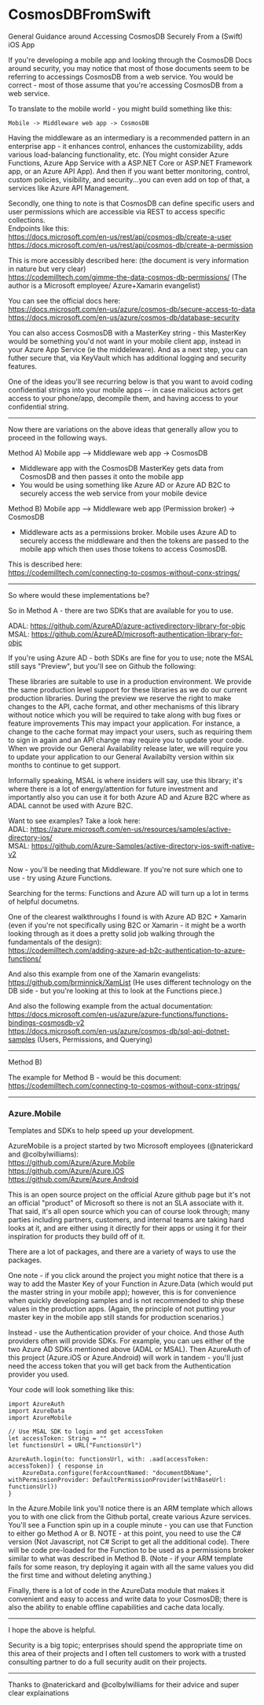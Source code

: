 # CosmosDBFromSwift
General Guidance around Accessing CosmosDB Securely From a (Swift) iOS App 

If you're developing a mobile app and looking through the CosmosDB Docs around security, you may notice that most of those documents seem to be referring to accessings CosmosDB from a web service.  You would be correct - most of those assume that you're accessing CosmosDB from a web service.

To translate to the mobile world - you might build something like this:
```
Mobile -> Middleware web app -> CosmosDB
```

Having the middleware as an intermediary is a recommended pattern in an enterprise app - it enhances control, enhances the customizability, adds various load-balancing functionality, etc. (You might consider Azure Functions, Azure App Service with a ASP.NET Core or ASP.NET Framework app, or an Azure API App).  And then if you want better monitoring, control, custom policies, visibility, and security...you can even add on top of that, a services like Azure API Management.

Secondly, one thing to note is that CosmosDB can define specific users and user permissions which are accessible via REST to access specific collections.  
Endpoints like this: <br />
https://docs.microsoft.com/en-us/rest/api/cosmos-db/create-a-user<br />
https://docs.microsoft.com/en-us/rest/api/cosmos-db/create-a-permission<br />

This is more accessibly described here: (the document is very information in nature but very clear)<br />
https://codemilltech.com/gimme-the-data-cosmos-db-permissions/  (The author is a Microsoft employee/ Azure+Xamarin evangelist)

You can see the official docs here:<br />
https://docs.microsoft.com/en-us/azure/cosmos-db/secure-access-to-data<br />
https://docs.microsoft.com/en-us/azure/cosmos-db/database-security<br />

You can also access CosmosDB with a MasterKey string - this MasterKey would be something you'd not want in your mobile client app, instead in your Azure App Service (ie the middeleware).  And as a next step, you can futher secure that, via KeyVault which has additional logging and security features.

One of the ideas you'll see recurring below is that you want to avoid coding confidential strings into your mobile apps -- in case malicious actors get access to your phone/app, decompile them, and having access to your confidential string.

---------

Now there are variations on the above ideas that generally allow you to proceed in the following ways.

Method A)
Mobile app --> Middleware web app -> CosmosDB

- Middleware app with the CosmosDB MasterKey gets data from CosmosDB and then passes it onto the mobile app
- You would be using something like Azure AD or Azure AD B2C to securely access the web service from your mobile device

Method B) 
Mobile app --> Middleware web app (Permission broker) -> CosmosDB

- Middleware acts as a permissions broker.  Mobile uses Azure AD to securely access the middleware and then the tokens are passed to the mobile app which then uses those tokens to access CosmosDB.

This is described here: <br />
https://codemilltech.com/connecting-to-cosmos-without-conx-strings/

---------

So where would these implementations be?

So in Method A - there are two SDKs that are available for you to use.

ADAL: https://github.com/AzureAD/azure-activedirectory-library-for-objc <br />
MSAL: https://github.com/AzureAD/microsoft-authentication-library-for-objc <br />

If you're using Azure AD - both SDKs are fine for you to use; note the MSAL still says "Preview", but you'll see on Github the following:

These libraries are suitable to use in a production environment. We provide the same production level support for these libraries as we do our current production libraries. During the preview we reserve the right to make changes to the API, cache format, and other mechanisms of this library without notice which you will be required to take along with bug fixes or feature improvements This may impact your application. For instance, a change to the cache format may impact your users, such as requiring them to sign in again and an API change may require you to update your code. When we provide our General Availability release later, we will require you to update your application to our General Availabilty version within six months to continue to get support.

Informally speaking, MSAL is where insiders will say, use this library; it's where there is a lot of energy/attention for future investment and importantly also you can use it for both Azure AD and Azure B2C where as ADAL cannot be used with Azure B2C.

Want to see examples? Take a look here: <br />
ADAL: https://azure.microsoft.com/en-us/resources/samples/active-directory-ios/ <br />
MSAL: https://github.com/Azure-Samples/active-directory-ios-swift-native-v2  <br />

Now - you'll be needing that Middleware.  If you're not sure which one to use - try using Azure Functions.

Searching for the terms: Functions and Azure AD will turn up a lot in terms of helpful documetns.

One of the clearest walkthroughs I found is with Azure AD B2C + Xamarin (even if you're not specifically using B2C or Xamarin - it might be a worth looking through as it does a pretty solid job walking through the fundamentals of the design): <br />
https://codemilltech.com/adding-azure-ad-b2c-authentication-to-azure-functions/

And also this example from one of the Xamarin evangelists: <br />
https://github.com/brminnick/XamList  (He uses different technology on the DB side - but you're looking at this to look at the Functions piece.)

And also the following example from the actual documentation: <br />
https://docs.microsoft.com/en-us/azure/azure-functions/functions-bindings-cosmosdb-v2 <br />
https://docs.microsoft.com/en-us/azure/cosmos-db/sql-api-dotnet-samples (Users, Permissions, and Querying) <br />

----------

Method B)

The example for Method B - would be this document: <br />
https://codemilltech.com/connecting-to-cosmos-without-conx-strings/

---------

### Azure.Mobile
Templates and SDKs to help speed up your development.

AzureMobile is a project started by two Microsoft employees (@naterickard and @colbylwilliams): <br />
https://github.com/Azure/Azure.Mobile <br />
https://github.com/Azure/Azure.iOS <br />
https://github.com/Azure/Azure.Android <br />

This is an open source project on the official Azure github page but it's not an official "product" of Microsoft so there is not an SLA associate with it.  That said, it's all open source which you can of course look through; many parties including partners, customers, and internal teams are taking hard looks at it, and are either using it directly for their apps or using it for their inspiration for products they build off of it.

There are a lot of packages, and there are a variety of ways to use the packages.

One note - if you click around the project you might notice that there is a way to add the Master Key of your Function in Azure.Data (which would put the master string in your mobile app); however, this is for convenience when quickly developing samples and is not recommended to ship these values in the production apps.  (Again, the principle of not putting your master key in the mobile app still stands for production scenarios.)

Instead - use the Authentication provider of your choice.  And those Auth providers often will provide SDKs.  For example, you can ues either of the two Azure AD SDKs mentioned above (ADAL or MSAL).  Then AzureAuth of this project (Azure.iOS or Azure.Android) will work in tandem - you'll just need the access token that you will get back from the Authentication provider you used.

Your code will look something like this:

```
import AzureAuth
import AzureData
import AzureMobile

// Use MSAL SDK to login and get accessToken
let accessToken: String = ""
let functionsUrl = URL("FunctionsUrl")

AzureAuth.login(to: functionsUrl, with: .aad(accessToken: accessToken)) { response in 
    AzureData.configure(forAccountNamed: "documentDbName", withPermissionProvider: DefaultPermissionProvider(withBaseUrl: functionsUrl))
}
```

In the Azure.Mobile link you'll notice there is an ARM template which allows you to with one click from the Github portal, create various Azure services.  You'll see a Function spin up in a couple minute - you can use that Function to either go Method A or B.  NOTE - at this point, you need to use the C# version (Not Javascript, not C# Script to get all the additional code).  There will be code pre-loaded for the Function to be used as a permissions broker similar to what was described in Method B.  (Note - if your ARM template fails for some reason, try deploying it again with all the same values you did the first time and without deleting anything.)

Finally, there is a lot of code in the AzureData module that makes it convenient and easy to access and write data to your CosmosDB; there is also the ability to enable offline capabilities and cache data locally.  

---------

I hope the above is helpful.

Security is a big topic; enterprises should spend the appropriate time on this area of their projects and I often tell customers to work with a trusted consulting partner to do a full security audit on their projects.

 ---------
 
 Thanks to @naterickard and @colbylwilliams for their advice and super clear explainations



